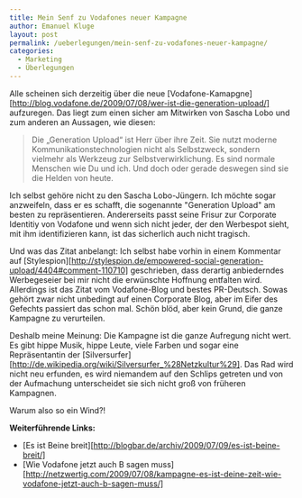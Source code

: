 ```yaml
---
title: Mein Senf zu Vodafones neuer Kampagne
author: Emanuel Kluge
layout: post
permalink: /ueberlegungen/mein-senf-zu-vodafones-neuer-kampagne/
categories:
  - Marketing
  - Überlegungen
---
```


Alle scheinen sich derzeitig über die neue [Vodafone-Kamapgne][http://blog.vodafone.de/2009/07/08/wer-ist-die-generation-upload/] aufzuregen. Das liegt zum einen sicher am Mitwirken von Sascha Lobo und zum anderen an Aussagen, wie diesen:

> Die „Generation Upload“ ist Herr über ihre Zeit. Sie nutzt moderne Kommunikationstechnologien nicht als Selbstzweck, sondern vielmehr als Werkzeug zur Selbstverwirklichung. Es sind normale Menschen wie Du und ich. Und doch oder gerade deswegen sind sie die Helden von heute.

Ich selbst gehöre nicht zu den Sascha Lobo-Jüngern. Ich möchte sogar anzweifeln, dass er es schafft, die sogenannte "Generation Upload" am besten zu repräsentieren. Andererseits passt seine Frisur zur Corporate Identitiy von Vodafone und wenn sich nicht jeder, der den Werbespot sieht, mit ihm identifizieren kann, ist das sicherlich auch nicht tragisch.

Und was das Zitat anbelangt: Ich selbst habe vorhin in einem Kommentar auf [Stylespion][http://stylespion.de/empowered-social-generation-upload/4404#comment-110710] geschrieben, dass derartig anbiederndes Werbegeseier bei mir nicht die erwünschte Hoffnung entfalten wird. Allerdings ist das Zitat vom Vodafone-Blog und bestes PR-Deutsch. Sowas gehört zwar nicht unbedingt auf einen Corporate Blog, aber im Eifer des Gefechts passiert das schon mal. Schön blöd, aber kein Grund, die ganze Kampagne zu verurteilen.

Deshalb meine Meinung: Die Kampagne ist die ganze Aufregung nicht wert. Es gibt hippe Musik, hippe Leute, viele Farben und sogar eine Repräsentantin der [Silversurfer][http://de.wikipedia.org/wiki/Silversurfer_%28Netzkultur%29]. Das Rad wird nicht neu erfunden, es wird niemandem auf den Schlips getreten und von der Aufmachung unterscheidet sie sich nicht groß von früheren Kampagnen.

Warum also so ein Wind?!

**Weiterführende Links:**

 * [Es ist Beine breit][http://blogbar.de/archiv/2009/07/09/es-ist-beine-breit/]
 * [Wie Vodafone jetzt auch B sagen muss][http://netzwertig.com/2009/07/08/kampagne-es-ist-deine-zeit-wie-vodafone-jetzt-auch-b-sagen-muss/]
